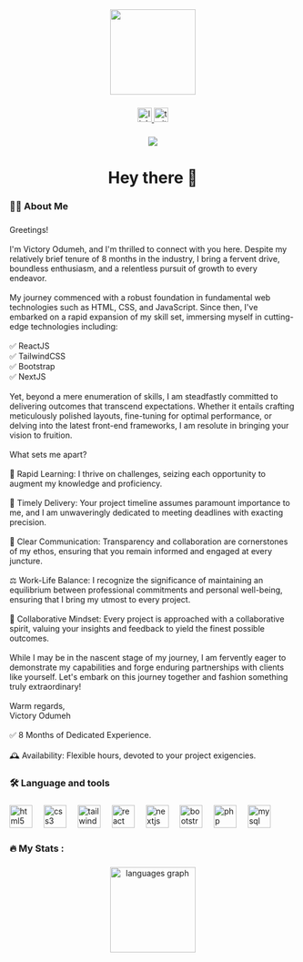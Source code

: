 <div align="center">
  <img height="150" src=""  />
</div>

###

<div align="center">
  <a href="https://www.linkedin.com/in/victory-odumeh-421761223/" target="_blank">
    <img src="https://img.shields.io/static/v1?message=LinkedIn&logo=linkedin&label=&color=0077B5&logoColor=white&labelColor=&style=for-the-badge" height="25" alt="linkedin logo"  />
  </a>
  <a href="https://twitter.com/kachicodes1" target="_blank">
    <img src="https://img.shields.io/static/v1?message=Twitter&logo=twitter&label=&color=1DA1F2&logoColor=white&labelColor=&style=for-the-badge" height="25" alt="twitter logo"  />
  </a>
</div>

###

<div align="center">
  <img src="https://visitor-badge.laobi.icu/badge?page_id=phantomcancode.phantomcancode&"  />
</div>

###

<h1 align="center">Hey there 👋</h1>

###

<h3 align="left">👩‍💻  About Me</h3>

###

<p align="left">Greetings!<br><br>I'm Victory Odumeh, and I'm thrilled to connect with you here. Despite my relatively brief tenure of 8 months in the industry, I bring a fervent drive, boundless enthusiasm, and a relentless pursuit of growth to every endeavor.<br><br>My journey commenced with a robust foundation in fundamental web technologies such as HTML, CSS, and JavaScript. Since then, I've embarked on a rapid expansion of my skill set, immersing myself in cutting-edge technologies including:<br><br>✅ ReactJS<br>✅ TailwindCSS<br>✅ Bootstrap<br>✅ NextJS<br><br>Yet, beyond a mere enumeration of skills, I am steadfastly committed to delivering outcomes that transcend expectations. Whether it entails crafting meticulously polished layouts, fine-tuning for optimal performance, or delving into the latest front-end frameworks, I am resolute in bringing your vision to fruition.<br><br>What sets me apart?<br><br>🚀 Rapid Learning: I thrive on challenges, seizing each opportunity to augment my knowledge and proficiency.<br><br>📆 Timely Delivery: Your project timeline assumes paramount importance to me, and I am unwaveringly dedicated to meeting deadlines with exacting precision.<br><br>🤝 Clear Communication: Transparency and collaboration are cornerstones of my ethos, ensuring that you remain informed and engaged at every juncture.<br><br>⚖️ Work-Life Balance: I recognize the significance of maintaining an equilibrium between professional commitments and personal well-being, ensuring that I bring my utmost to every project.<br><br>🤝 Collaborative Mindset: Every project is approached with a collaborative spirit, valuing your insights and feedback to yield the finest possible outcomes.<br><br>While I may be in the nascent stage of my journey, I am fervently eager to demonstrate my capabilities and forge enduring partnerships with clients like yourself. Let's embark on this journey together and fashion something truly extraordinary!<br><br>Warm regards,  <br>Victory Odumeh<br><br>✅  8 Months of Dedicated Experience.<br><br>🕰  Availability: Flexible hours, devoted to your project exigencies.</p>

###

<h3 align="left">🛠 Language and tools</h3>

###

<div align="left">
  <img src="https://cdn.jsdelivr.net/gh/devicons/devicon/icons/html5/html5-original.svg" height="40" alt="html5 logo"  />
  <img width="12" />
  <img src="https://cdn.jsdelivr.net/gh/devicons/devicon/icons/css3/css3-original.svg" height="40" alt="css3 logo"  />
  <img width="12" />
  <img src="https://cdn.jsdelivr.net/gh/devicons/devicon/icons/tailwindcss/tailwindcss-original-wordmark.svg" height="40" alt="tailwindcss logo"  />
  <img width="12" />
  <img src="https://cdn.jsdelivr.net/gh/devicons/devicon/icons/react/react-original.svg" height="40" alt="react logo"  />
  <img width="12" />
  <img src="https://cdn.jsdelivr.net/gh/devicons/devicon/icons/nextjs/nextjs-original.svg" height="40" alt="nextjs logo"  />
  <img width="12" />
  <img src="https://cdn.jsdelivr.net/gh/devicons/devicon/icons/bootstrap/bootstrap-original.svg" height="40" alt="bootstrap logo"  />
  <img width="12" />
  <img src="https://cdn.jsdelivr.net/gh/devicons/devicon/icons/php/php-original.svg" height="40" alt="php logo"  />
  <img width="12" />
  <img src="https://cdn.jsdelivr.net/gh/devicons/devicon/icons/mysql/mysql-original.svg" height="40" alt="mysql logo"  />
</div>

###

<h3 align="left">🔥   My Stats :</h3>

###

<div align="center">
  <img src="https://github-readme-stats.vercel.app/api/top-langs?username=phantomcancode&locale=en&hide_title=false&layout=compact&card_width=320&langs_count=5&theme=dracula&hide_border=false&order=2" height="150" alt="languages graph"  />
</div>

###
